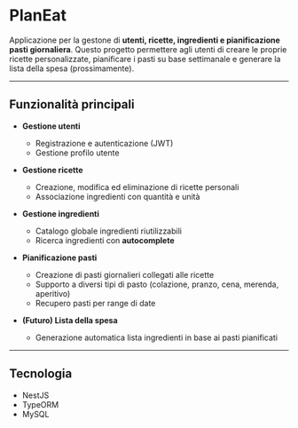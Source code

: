 # PlanEat
Applicazione per la gestone di **utenti, ricette, ingredienti e pianificazione pasti giornaliera**.
Questo progetto permettere agli utenti di creare le proprie ricette personalizzate, pianificare i pasti su base settimanale e generare la lista della spesa (prossimamente). 

---

## Funzionalità principali
- **Gestione utenti**
    - Registrazione e autenticazione (JWT)
    - Gestione profilo utente

- **Gestione ricette**
    - Creazione, modifica ed eliminazione di ricette personali
    - Associazione ingredienti con quantità e unità

- **Gestione ingredienti**
    - Catalogo globale ingredienti riutilizzabili
    - Ricerca ingredienti con **autocomplete**

- **Pianificazione pasti**
    - Creazione di pasti giornalieri collegati alle ricette
    - Supporto a diversi tipi di pasto (colazione, pranzo, cena, merenda, aperitivo)
    - Recupero pasti per range di date

- **(Futuro) Lista della spesa**
    - Generazione automatica lista ingredienti in base ai pasti pianificati

---

## Tecnologia
- NestJS
- TypeORM
- MySQL


